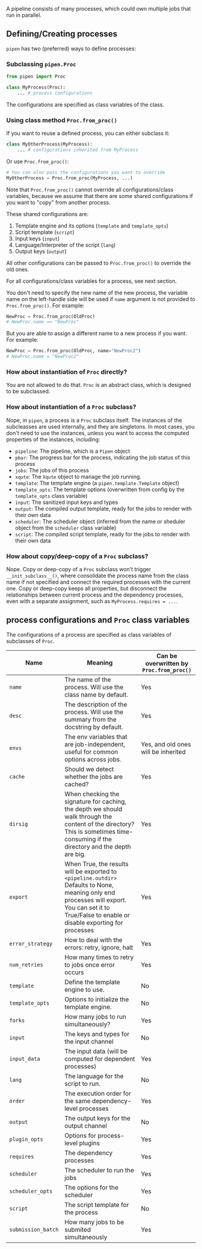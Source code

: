 A pipeline consists of many processes, which could own multiple jobs that run in parallel.

## Defining/Creating processes

`pipen` has two (preferred) ways to define processes:

### Subclassing `pipen.Proc`

```python
from pipen import Proc

class MyProcess(Proc):
    ... # process configurations
```

The configurations are specified as class variables of the class.



### Using class method `Proc.from_proc()`

If you want to reuse a defined process, you can either subclass it:

```python
class MyOtherProcess(MyProcess):
    ... # configurations inherited from MyProcess
```

Or use `Proc.from_proc()`:

```python
# You can also pass the configurations you want to override
MyOtherProcess = Proc.from_proc(MyProcess, ...)
```

Note that `Proc.from_proc()` cannot override all configurations/class variables, because we assume that there are some shared configurations if you want to "copy" from another process.

These shared configurations are:

1. Template engine and its options (`template` and `template_opts`)
2. Script template (`script`)
3. Input keys (`input`)
4. Language/Interpreter of the script (`lang`)
5. Output keys (`output`)


All other configurations can be passed to `Proc.from_proc()` to override the old ones.

For all configurations/class variables for a process, see next section.

You don't need to specify the new name of the new process, the variable name on the left-handle side will be used if `name` argument is not provided to `Proc.from_proc()`. For example:

```python
NewProc = Proc.from_proc(OldProc)
# NewProc.name == "NewProc"
```

But you are able to assign a different name to a new process if you want. For example:

```python
NewProc = Proc.from_proc(OldProc, name="NewProc2")
# NewProc.name = "NewProc2"
```

### How about instantiation of `Proc` directly?

You are not allowed to do that. `Proc` is an abstract class, which is designed to be subclassed.

### How about instantiation of a `Proc` subclass?

Nope, in `pipen`, a process is a `Proc` subclass itself. The instances of the subcleasses are used internally, and they are singletons. In most cases, you don't need to use the instances, unless you want to access the computed properties of the instances, including:

- `pipeline`: The pipeline, which is a `Pipen` object
- `pbar`: The progress bar for the process, indicating the job status of this process
- `jobs`: The jobs of this process
- `xqute`: The `Xqute` object to manage the job running.
- `template`: The template engine (a `pipen.template.Template` object)
- `template_opts`: The template options (overwritten from config by the `template_opts` class variable)
- `input`: The sanitized input keys and types
- `output`: The compiled output template, ready for the jobs to render with their own data
- `scheduler`: The scheduler object (inferred from the name or sheduler object from the `scheduler` class variable)
- `script`: The compiled script template, ready for the jobs to render with their own data

### How about copy/deep-copy of a `Proc` subclass?

Nope. Copy or deep-copy of a `Proc` subclass won't trigger `__init_subclass__()`, where consolidate the process name from the class name if not specified and connect the required processes with the current one. Copy or deep-copy keeps all properties, but disconnect the relationships between current process and the dependency processes, even with a separate assignment, such as `MyProcess.requires = ...`.

## process configurations and `Proc` class variables

The configurations of a process are specified as class variables of subclasses of `Proc`.

|Name|Meaning|Can be overwritten by `Proc.from_proc()`|
|-|-|-|
|`name`|The name of the process. Will use the class name by default.|Yes|
|`desc`|The description of the process. Will use the summary from the docstring by default.|Yes|
|`envs`|The env variables that are job-independent, useful for common options across jobs.|Yes, and old ones will be inherited|
|`cache`|Should we detect whether the jobs are cached?|Yes|
|`dirsig`|When checking the signature for caching, the depth we should walk through the content of the directory? This is sometimes time-consuming if the directory and the depth are big.|Yes|
|`export`|When True, the results will be exported to `<pipeline.outdir>` Defaults to None, meaning only end processes will export. You can set it to True/False to enable or disable exporting for processes|Yes|
|`error_strategy`|How to deal with the errors: retry, ignore, halt|Yes|
|`num_retries`|How many times to retry to jobs once error occurs|Yes|
|`template`|Define the template engine to use.|No|
|`template_opts`|Options to initialize the template engine.|No|
|`forks`|How many jobs to run simultaneously?|Yes|
|`input`|The keys and types for the input channel|No|
|`input_data`|The input data (will be computed for dependent processes)|Yes|
|`lang`|The language for the script to run.|No|
|`order`|The execution order for the same dependency-level processes|Yes|
|`output`|The output keys for the output channel|No|
|`plugin_opts`|Options for process-level plugins|Yes|
|`requires`|The dependency processes|Yes|
|`scheduler`|The scheduler to run the jobs|Yes|
|`scheduler_opts`|The options for the scheduler|Yes|
|`script`|The script template for the process|No|
|`submission_batch`|How many jobs to be submited simultaneously|Yes|
